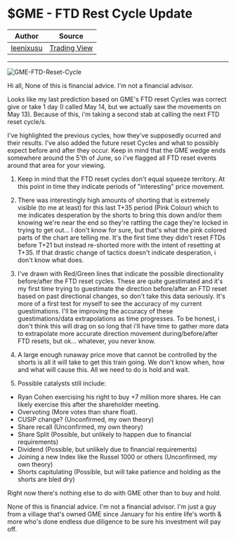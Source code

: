 # $GME - FTD Rest Cycle Update

| Author       | Source       | 
| :-------------: |:-------------:|
|  [leenixusu](https://www.tradingview.com/u/leenixusu/) | [Trading View](https://www.tradingview.com/chart/GME/t15y2iPt-GME-FTD-Reset-Cycle-Update/) | 

---

![GME-FTD-Reset-Cycle](https://user-images.githubusercontent.com/82035192/121235627-0d933200-c863-11eb-873a-46ac9d414c38.png)


Hi all,
None of this is financial advice. I'm not a financial advisor.


Looks like my last prediction based on GME's FTD reset Cycles was correct give or take 1 day (I called May 14, but we actually saw the movements on May 13). Because of this, i'm taking a second stab at calling the next FTD reset cycle/s.

I've highlighted the previous cycles, how they've supposedly ocurred and their results. I've also added the future reset Cycles and what to possibly expect before and after they occur.
Keep in mind that the GME wedge ends somewhere around the 5'th of June, so i've flagged all FTD reset events around that area for your viewing.


1) Keep in mind that the FTD reset cycles don't equal squeeze territory. At this point in time they indicate periods of "interesting" price movement.

2) There was interestingly high amounts of shorting that is extremely visible (to me at least) for this last T+35 period (Pink Colour) which to me indicates desperation by the shorts to bring this down and/or them knowing we're near the end so they're rattling the cage they're locked in trying to get out... I don't know for sure, but that's what the pink colored parts of the chart are telling me. It's the first time they didn't reset FTDs before T+21 but instead re-shorted more with the intent of resetting at T+35. If that drastic change of tactics doesn't indicate desperation, i don't know what does.

3) I've drawn with Red/Green lines that indicate the possible directionality before/after the FTD reset cycles. These are quite guestimated and it's my first time trying to guestimate the direction before/after an FTD reset based on past directional changes, so don't take this data seriously. It's more of a first test for myself to see the accuracy of my current guestimations. I'll be improving the accuracy of these guestimations/data extrapolations as time progresses. To be honest, i don't think this will drag on so long that i'll have time to gather more data to extrapolate more accurate direction movement during/before/after FTD resets, but ok... whatever, you never know.

4) A large enough runaway price move that cannot be controlled by the shorts is all it will take to get this train going. We don't know when, how and what will cause this. All we need to do is hold and wait.

5) Possible catalysts still include:
- Ryan Cohen exercising his right to buy +7 million more shares. He can likely exercise this after the shareholder meeting.
- Overvoting (More votes than share float).
- CUSIP change? (Unconfirmed, my own theory)
- Share recall (Unconfirmed, my own theory)
- Share Split (Possible, but unlikely to happen due to financial requirements)
- Dividend (Possible, but unlikely due to financial requirements)
- Joining a new Index like the Russel 1000 or others (Unconfirmed, my own theory)
- Shorts capitulating (Possible, but will take patience and holding as the shorts are bled dry)

Right now there's nothing else to do with GME other than to buy and hold.

None of this is financial advice. I'm not a financial advisor. I'm just a guy from a village that's owned GME since January for his entire life's worth & more who's done endless due diligence to be sure his investment will pay off.
